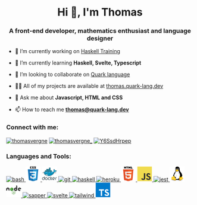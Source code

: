 <h1 align="center">Hi 👋, I'm Thomas</h1>
<h3 align="center">A front-end developer, mathematics enthusiast and language designer</h3>

- 🔭 I’m currently working on [Haskell Training](https://github.com/thomasvergne/haskell-training)

- 🌱 I’m currently learning **Haskell, Svelte, Typescript**

- 👯 I’m looking to collaborate on [Quark language](https://quark-lang.dev/)

- 👨‍💻 All of my projects are available at [thomas.quark-lang.dev](thomas.quark-lang.dev)

- 💬 Ask me about **Javascript, HTML and CSS**

- 📫 How to reach me **thomas@quark-lang.dev**

<h3 align="left">Connect with me:</h3>
<p align="left">
<a href="https://dev.to/thomasvergne" target="blank"><img align="center" src="https://cdn.jsdelivr.net/npm/simple-icons@3.0.1/icons/dev-dot-to.svg" alt="thomasvergne" height="30" width="40" /></a>
<a href="https://twitter.com/thomasvergne_" target="blank"><img align="center" src="https://cdn.jsdelivr.net/npm/simple-icons@3.0.1/icons/twitter.svg" alt="thomasvergne_" height="30" width="40" /></a>
<a href="https://discord.gg/Y6SsdHrpep" target="blank"><img align="center" src="https://cdn.jsdelivr.net/npm/simple-icons@3.0.1/icons/discord.svg" alt="Y6SsdHrpep" height="30" width="40" /></a>
</p>

<h3 align="left">Languages and Tools:</h3>
<p align="left"> <a href="https://www.gnu.org/software/bash/" target="_blank"> <img src="https://www.vectorlogo.zone/logos/gnu_bash/gnu_bash-icon.svg" alt="bash" width="40" height="40"/> </a> <a href="https://www.w3schools.com/css/" target="_blank"> <img src="https://raw.githubusercontent.com/devicons/devicon/master/icons/css3/css3-original-wordmark.svg" alt="css3" width="40" height="40"/> </a> <a href="https://www.docker.com/" target="_blank"> <img src="https://raw.githubusercontent.com/devicons/devicon/master/icons/docker/docker-original-wordmark.svg" alt="docker" width="40" height="40"/> </a> <a href="https://git-scm.com/" target="_blank"> <img src="https://www.vectorlogo.zone/logos/git-scm/git-scm-icon.svg" alt="git" width="40" height="40"/> </a> <a href="https://www.haskell.org/" target="_blank"> <img src="https://upload.wikimedia.org/wikipedia/commons/1/1c/Haskell-Logo.svg" alt="haskell" width="40" height="40"/> </a> <a href="https://heroku.com" target="_blank"> <img src="https://www.vectorlogo.zone/logos/heroku/heroku-icon.svg" alt="heroku" width="40" height="40"/> </a> <a href="https://www.w3.org/html/" target="_blank"> <img src="https://raw.githubusercontent.com/devicons/devicon/master/icons/html5/html5-original-wordmark.svg" alt="html5" width="40" height="40"/> </a> <a href="https://developer.mozilla.org/en-US/docs/Web/JavaScript" target="_blank"> <img src="https://raw.githubusercontent.com/devicons/devicon/master/icons/javascript/javascript-original.svg" alt="javascript" width="40" height="40"/> </a> <a href="https://jestjs.io" target="_blank"> <img src="https://www.vectorlogo.zone/logos/jestjsio/jestjsio-icon.svg" alt="jest" width="40" height="40"/> </a> <a href="https://www.linux.org/" target="_blank"> <img src="https://raw.githubusercontent.com/devicons/devicon/master/icons/linux/linux-original.svg" alt="linux" width="40" height="40"/> </a> <a href="https://nodejs.org" target="_blank"> <img src="https://raw.githubusercontent.com/devicons/devicon/master/icons/nodejs/nodejs-original-wordmark.svg" alt="nodejs" width="40" height="40"/> </a> <a href="https://sapper.svelte.dev/" target="_blank"> <img src="https://raw.githubusercontent.com/bestofjs/bestofjs-webui/master/public/logos/sapper.svg" alt="sapper" width="40" height="40"/> </a> <a href="https://svelte.dev" target="_blank"> <img src="https://upload.wikimedia.org/wikipedia/commons/1/1b/Svelte_Logo.svg" alt="svelte" width="40" height="40"/> </a> <a href="https://tailwindcss.com/" target="_blank"> <img src="https://www.vectorlogo.zone/logos/tailwindcss/tailwindcss-icon.svg" alt="tailwind" width="40" height="40"/> </a> <a href="https://www.typescriptlang.org/" target="_blank"> <img src="https://raw.githubusercontent.com/devicons/devicon/master/icons/typescript/typescript-original.svg" alt="typescript" width="40" height="40"/> </a> </p>
